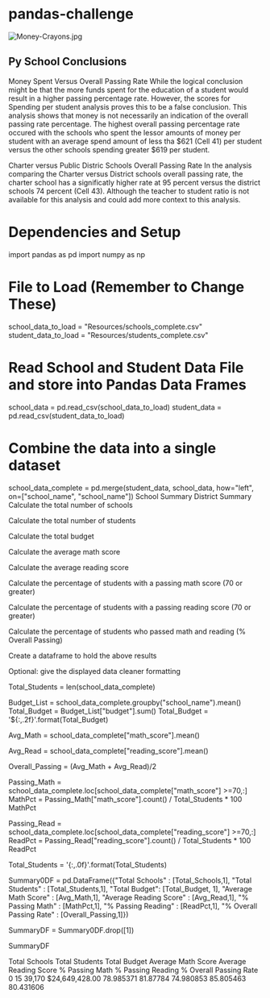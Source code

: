 # pandas-challenge

![Money-Crayons.jpg](attachment:Money-Crayons.jpg)

## Py School Conclusions

Money Spent Versus Overall Passing Rate
While the logical conclusion might be that the more funds spent for the education of a student would result in a higher passing percentage rate.  However, the scores for Spending per student analysis proves this to be a false conclusion.  This analysis shows that money is not necessarily an indication of the overall passing rate percentage.  The highest overall passing percentage rate occured with the schools who spent the lessor amounts of money per student with an average spend amount of less tha $621 (Cell 41) per student versus the other schools spending greater $619 per student.

Charter versus Public Distric Schools Overall Passing Rate
In the analysis comparing the Charter versus District schools overall passing rate, the charter school has a significatly higher rate at 95 percent versus the district schools 74 percent (Cell 43). Although the teacher to student ratio is not available for this analysis and could add more context to this analysis.

# Dependencies and Setup
import pandas as pd
import numpy as np

# File to Load (Remember to Change These)
school_data_to_load = "Resources/schools_complete.csv"
student_data_to_load = "Resources/students_complete.csv"

# Read School and Student Data File and store into Pandas Data Frames
school_data = pd.read_csv(school_data_to_load)
student_data = pd.read_csv(student_data_to_load)

# Combine the data into a single dataset
school_data_complete = pd.merge(student_data, school_data, how="left", on=["school_name", "school_name"])
School Summary
District Summary
Calculate the total number of schools

Calculate the total number of students

Calculate the total budget

Calculate the average math score

Calculate the average reading score

Calculate the percentage of students with a passing math score (70 or greater)

Calculate the percentage of students with a passing reading score (70 or greater)

Calculate the percentage of students who passed math and reading (% Overall Passing)

Create a dataframe to hold the above results

Optional: give the displayed data cleaner formatting

Total_Students = len(school_data_complete)

Budget_List = school_data_complete.groupby("school_name").mean()
Total_Budget = Budget_List["budget"].sum()
Total_Budget = '${:,.2f}'.format(Total_Budget)

Avg_Math = school_data_complete["math_score"].mean()

Avg_Read = school_data_complete["reading_score"].mean()

Overall_Passing = (Avg_Math + Avg_Read)/2

Passing_Math = school_data_complete.loc[school_data_complete["math_score"] >=70,:]
MathPct = Passing_Math["math_score"].count() / Total_Students * 100
MathPct

Passing_Read = school_data_complete.loc[school_data_complete["reading_score"] >=70,:]
ReadPct = Passing_Read["reading_score"].count() / Total_Students * 100
ReadPct

Total_Students = '{:,.0f}'.format(Total_Students)

Summary0DF = pd.DataFrame({"Total Schools" : [Total_Schools,1], "Total Students" : [Total_Students,1],
                         "Total Budget": [Total_Budget, 1],
                           "Average Math Score" : [Avg_Math,1], "Average Reading Score" : [Avg_Read,1],
                          "% Passing Math" : [MathPct,1], "% Passing Reading" : [ReadPct,1], 
                          "% Overall Passing Rate" : [Overall_Passing,1]})

SummaryDF = Summary0DF.drop([1])

SummaryDF

Total Schools	Total Students	Total Budget	Average Math Score	Average Reading Score	% Passing Math	% Passing Reading	% Overall Passing Rate
0	15	39,170	$24,649,428.00	78.985371	81.87784	74.980853	85.805463	80.431606
